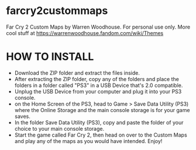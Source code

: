 # farcry2custommaps
Far Cry 2 Custom Maps by Warren Woodhouse. For personal use only. More cool stuff at https://warrenwoodhouse.fandom.com/wiki/Themes

# HOW TO INSTALL
* Download the ZIP folder and extract the files inside.
* After extracting the ZIP folder, copy any of the folders and place the folders in a folder called "PS3" in a USB Device that's 2.0 compatible.
* Unplug the USB Device from your computer and plug it into your PS3 console.
* on the Home Screen of the PS3, head to Game > Save Data Utility (PS3) where the Online Storage and the main console storage is for your game saves.
* In the folder Save Data Utility (PS3), copy and paste the folder of your choice to your main console storage.
* Start the game called Far Cry 2, then head on over to the Custom Maps and play any of the maps as you would have intended. Enjoy!
